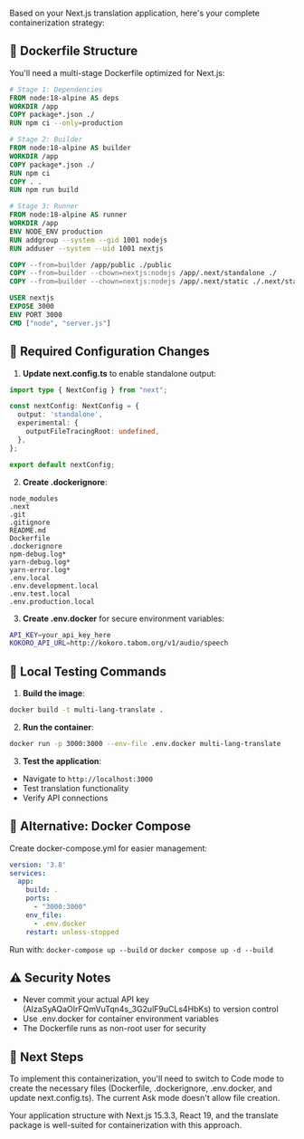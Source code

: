 Based on your Next.js translation application, here's your complete containerization strategy:

## 🐳 Dockerfile Structure

You'll need a multi-stage Dockerfile optimized for Next.js:

```dockerfile
# Stage 1: Dependencies
FROM node:18-alpine AS deps
WORKDIR /app
COPY package*.json ./
RUN npm ci --only=production

# Stage 2: Builder
FROM node:18-alpine AS builder
WORKDIR /app
COPY package*.json ./
RUN npm ci
COPY . .
RUN npm run build

# Stage 3: Runner
FROM node:18-alpine AS runner
WORKDIR /app
ENV NODE_ENV production
RUN addgroup --system --gid 1001 nodejs
RUN adduser --system --uid 1001 nextjs

COPY --from=builder /app/public ./public
COPY --from=builder --chown=nextjs:nodejs /app/.next/standalone ./
COPY --from=builder --chown=nextjs:nodejs /app/.next/static ./.next/static

USER nextjs
EXPOSE 3000
ENV PORT 3000
CMD ["node", "server.js"]
```

## 📝 Required Configuration Changes

1. **Update next.config.ts** to enable standalone output:
```typescript
import type { NextConfig } from "next";

const nextConfig: NextConfig = {
  output: 'standalone',
  experimental: {
    outputFileTracingRoot: undefined,
  },
};

export default nextConfig;
```

2. **Create .dockerignore**:
```
node_modules
.next
.git
.gitignore
README.md
Dockerfile
.dockerignore
npm-debug.log*
yarn-debug.log*
yarn-error.log*
.env.local
.env.development.local
.env.test.local
.env.production.local
```

3. **Create .env.docker** for secure environment variables:
```bash
API_KEY=your_api_key_here
KOKORO_API_URL=http://kokoro.tabom.org/v1/audio/speech
```

## 🧪 Local Testing Commands

1. **Build the image**:
```bash
docker build -t multi-lang-translate .
```

2. **Run the container**:
```bash
docker run -p 3000:3000 --env-file .env.docker multi-lang-translate
```

3. **Test the application**:
- Navigate to `http://localhost:3000`
- Test translation functionality
- Verify API connections

## 🔧 Alternative: Docker Compose

Create docker-compose.yml for easier management:
```yaml
version: '3.8'
services:
  app:
    build: .
    ports:
      - "3000:3000"
    env_file:
      - .env.docker
    restart: unless-stopped
```

Run with: `docker-compose up --build` or `docker compose up -d --build`

## ⚠️ Security Notes

- Never commit your actual API key (AIzaSyAQaOIrFQmVuTqn4s_3G2ulF9uCLs4HbKs) to version control
- Use .env.docker for container environment variables
- The Dockerfile runs as non-root user for security

## 🚀 Next Steps

To implement this containerization, you'll need to switch to Code mode to create the necessary files (Dockerfile, .dockerignore, .env.docker, and update next.config.ts). The current Ask mode doesn't allow file creation.

Your application structure with Next.js 15.3.3, React 19, and the translate package is well-suited for containerization with this approach.